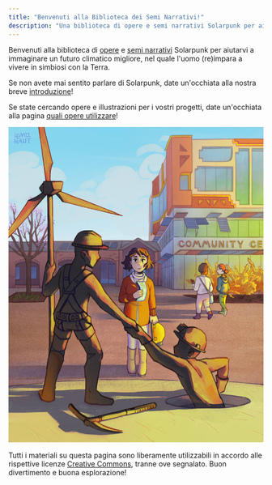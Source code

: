 ```yaml
---
title: "Benvenuti alla Biblioteca dei Semi Narrativi!"
description: "Una biblioteca di opere e semi narrativi Solarpunk per aiutarvi a immaginare un futuro climatico migliore!"
---
```


Benvenuti alla biblioteca di [opere](/it/art) e [semi narrativi](/it/seeds) Solarpunk per aiutarvi a immaginare un futuro climatico migliore, nel quale l'uomo (re)impara a vivere in simbiosi con la Terra.

Se non avete mai sentito parlare di Solarpunk, date un'occhiata alla nostra breve [introduzione](/it/essays/what-is-solarpunk)!

Se state cercando opere e illustrazioni per i vostri progetti, date un'occhiata alla pagina [quali opere utilizzare](/it/pages/which-art-can-i-use/)!

![The Community Center by the Lemonaut](cover.jpg "[Centro Comunitario](/it/art/the-lemonaut-community-center/), CC BY-SA 4.0, [The Lemonaut](/it/authors/thelemonaut)")

Tutti i materiali su questa pagina sono liberamente utilizzabili in accordo alle rispettive licenze [Creative Commons](https://creativecommons.org/share-your-work/cclicenses/), tranne ove segnalato. Buon divertimento e buona esplorazione!

